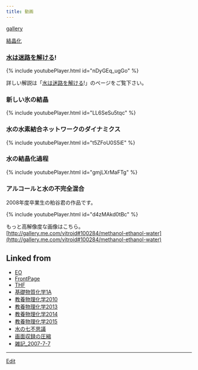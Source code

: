```yaml
---
title: 動画
---
```

[gallery](/gallery)

[結晶化](/結晶化)


### [水は迷路を解ける](/水は迷路を解ける)!

{% include youtubePlayer.html id="nDyGEq_ugGo" %}

詳しい解説は「[水は迷路を解ける](/水は迷路を解ける)!」のページをご覧下さい。


### 新しい氷の結晶

{% include youtubePlayer.html id="LL6SeSu5tqc" %}


### 水の水素結合ネットワークのダイナミクス

{% include youtubePlayer.html id="t5ZFoU0S5iE" %}


### 水の結晶化過程

{% include youtubePlayer.html id="gmjLXrMaFTg" %}


### アルコールと水の不完全混合

2008年度卒業生の粕谷君の作品です。

{% include youtubePlayer.html id="d4zMAkd0tBc" %}

もっと高解像度な画像はこちら。[http://gallery.me.com/vitroid#100284/methanol-ethanol-water](http://gallery.me.com/vitroid#100284/methanol-ethanol-water)

<!--  -->




## Linked from

* [EO](/EO)
* [FrontPage](/FrontPage)
* [THF](/THF)
* [基礎物質化学1A](/基礎物質化学1A)
* [教養物理化学2010](/教養物理化学2010)
* [教養物理化学2013](/教養物理化学2013)
* [教養物理化学2014](/教養物理化学2014)
* [教養物理化学2015](/教養物理化学2015)
* [水の七不思議](/水の七不思議)
* [画面収録の圧縮](/画面収録の圧縮)
* [雑記_2007-7-7](/雑記_2007-7-7)


----

[Edit](https://github.com/vitroid/vitroid.github.io/edit/master/MD/動画.md)

